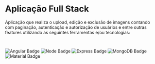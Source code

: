 # Aplicação Full Stack

Aplicação que realiza o upload, edição e exclusão de imagens contando com paginação, autenticação e autorização de usuários e entre outras features utilizando as seguintes ferramentas e/ou tecnologias:

<br/>

![Angular Badge](https://img.shields.io/badge/Angular-DD0031?style=for-the-badge&logo=angular&logoColor=white)
![Node Badge](https://img.shields.io/badge/Node.js-43853D?style=for-the-badge&logo=node.js&logoColor=white)
![Express Badge](https://img.shields.io/badge/Express.js-000000?style=for-the-badge&logo=express&logoColor=white)
![MongoDB Badge](https://img.shields.io/badge/MongoDB-4EA94B?style=for-the-badge&logo=mongodb&logoColor=white)
![Material Badge](https://img.shields.io/badge/Material--UI-0081CB?style=for-the-badge&logo=material-ui&logoColor=white)

